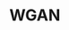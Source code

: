 # WGAN


<!---
[![Open WGAN in
Colab](https://colab.research.google.com/assets/colab-badge.svg)](https://colab.research.google.com/github/YooPaul/GANs/blob/master/WGAN.ipynb)<br>
-->
